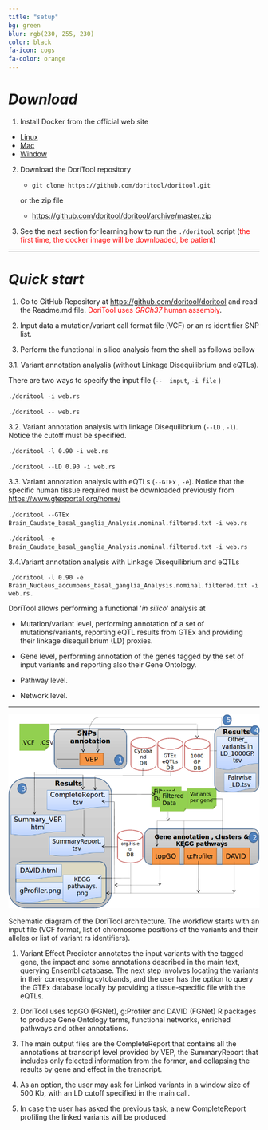 ```yaml
---
title: "setup"
bg: green
blur: rgb(230, 255, 230)
color: black
fa-icon: cogs
fa-color: orange
---
```


# <i class="fa fa-download"> Download</i>

1. Install Docker from the official web site
  - [Linux](https://docs.docker.com/engine/installation/#supported-platforms)
  - [Mac](https://docs.docker.com/docker-for-mac/install/#download-docker-for-mac)
  - [Window](https://docs.docker.com/docker-for-windows/install/)

2. Download the DoriTool repository
    - `git clone https://github.com/doritool/doritool.git`

     or the zip file

    - <https://github.com/doritool/doritool/archive/master.zip>

3. See the next section for learning how to run the `./doritool` script (<font color="red">the first time, the docker image will be downloaded, be patient</font>)

--------------------
# <i class="fa fa-play"> Quick start</i>


1) Go to GitHub Repository at <https://github.com/doritool/doritool> and read the Readme.md file. <font color="red">DoriTool uses _GRCh37_ human assembly</font>.

2) Input data a mutation/variant call format file (VCF) or an rs identifier SNP list.

3) Perform the functional in silico analysis from the shell as follows bellow

3.1.  Variant annotation analyslis (without Linkage Disequilibrium and eQTLs).

There are two ways to specify the input file (`--  input`,  `-i file` )

`./doritool -i web.rs`

`./doritool -- web.rs`

3.2. Variant annotation analysis with linkage Disequilibrium (`--LD` , `-l`). Notice the cutoff must be specified.

`./doritool -l 0.90 -i web.rs`

`./doritool --LD 0.90 -i web.rs`

3.3. Variant annotation analysis with eQTLs (`--GTEx` , `-e`). Notice that the specific human tissue required must be downloaded previously from
<https://www.gtexportal.org/home/>

`./doritool --GTEx Brain_Caudate_basal_ganglia_Analysis.nominal.filtered.txt -i web.rs`

`./doritool -e Brain_Caudate_basal_ganglia_Analysis.nominal.filtered.txt -i web.rs`

3.4.Variant annotation analysis with Linkage Disequilibrium and eQTLs

    ./doritool -l 0.90 -e Brain_Nucleus_accumbens_basal_ganglia_Analysis.nominal.filtered.txt -i web.rs.

DoriTool allows performing a functional '_in silico_' analysis at

- Mutation/variant level, performing annotation of a set of mutations/variants, reporting eQTL results from GTEx and providing their linkage disequilibrium (LD) proxies.

- Gene level, performing annotation of the genes tagged by the set of input variants and reporting also their Gene Ontology.

- Pathway level.

- Network level.

--------------------

![Doritool Logo](../img/workflow.png)


Schematic diagram of the DoriTool architecture. The workflow starts with an input file (VCF format, list of chromosome positions of the variants and their alleles or list of variant rs identifiers).

1) Variant Effect Predictor annotates the input variants with the tagged gene, the impact and some annotations described in the main text, querying Ensembl database. The next step involves locating the variants in their corresponding cytobands, and the user has the option to query the GTEx database locally by providing a tissue-specific file with the eQTLs.

2) DoriTool uses topGO (FGNet), g:Profiler and DAVID (FGNet) R packages to produce Gene Ontology terms, functional networks, enriched pathways and other annotations.

3) The main output files are the CompleteReport that contains all the annotations at transcript level provided by VEP, the SummaryReport that includes only felected information from the former, and collapsing the results by gene and effect in the transcript.

4) As an option, the user may ask for Linked variants in a window size of 500 Kb, with an LD cutoff specified in the main call.

5) In case the user has asked the previous task, a new CompleteReport profiling the linked variants will be produced.
